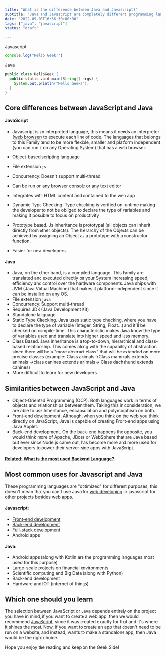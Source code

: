 ```yaml
---
title: "What is the difference between Java and Javascript?"
subtitle: "Java and Javascript are completely different programming languages even though people gets confused a lot."
date: "2022-09-08T16:36:30+00:00"
tags: ["java", "javascript"]
status: "draft"

---
```


Javascript
```javascript
console.log("Hello Geek!")
```

Java
```java
public class HelloGeek {
  public static void main(String[] args) {
    System.out.println("Hello Geek!");
  }
}
```

## Core differences between JavaScript and Java

#### JavaScript

- Javascript is an interpreted language, this means it needs an interpreter ([web browser](https://en.wikipedia.org/wiki/Web_browser)) to execute each line of code. The languages that belongs to this Family tend to be more flexible, smaller and platform independent (you can run it on any Operating System) that has a web browser.

- Object-based scripting language
- File extension `js`
- Concurrency: Doesn't support multi-thread
- Can be run on any browser console or any text editor
- Integrates with HTML content and contained to the web app
- Dynamic Type Checking. Type checking is verified on runtime making the developer to not be obliged to declare the type of variables and making it possible to focus on productivity
- Prototype based. Js inheritance is prototypal (all objects can inherit directly from other objects). The hierarchy of the Objects can be achieved by assigning an Object as a prototype with a constructor function.
- Easier for new developers

#### Java

- Java, on the other hand, is a compiled language. This Family are translated and executed directly on your System increasing speed, efficiency and control over the hardware components. Java ships with JVM (Java Virtual Machine) that makes it platform-independent since it can be installed on any OS. 
- File extension `java`
- Concurrency: Support multi-thread
- Requires JDK (Java Development Kit)
- Standalone language
- Static Type Checking. Java uses static type checking, where you have to declare the type of variable (Integer, String, Float...) and it´ll be checked on compile-time. This characteristic makes Java know the type of variables used and translate into higher speed and less memory.
- Class Based. Java inheritance is a top-to-down, hierarchical and class-based relationship. This comes along with the capability of abstraction since there will be a "more abstract class" that will be extended on more precise classes (example: Class animals->Class mammals extends animals ->class canines extends animals-> Class dachshund extends canines)
- More difficult to learn for new developers

## Similarities between JavaScript and Java

- Object-Oriented Programming (OOP). Both languages work in terms of objects and relationships between them. Taking this in consideration, we are able to use Inheritance, encapsulation and polymorphism on both.
- Front-end development. Although, when you think on the web you think directly on JavaScript, Java is capable of creating Front-end apps using Java Applet.
- Back-end development. On the back-end happens the opposite, you would think more of Apache, JBoss or WebSphere that are Java based but ever since Node.js came out, has become more and more used for developers to power their server-side apps with JavaScript. 

#### [**Related: What is the most used Backend Language?**](https://4geeksacademy.com/us/trends-and-tech/used-backend-programming-language-miami)

## Most common uses for Javascript and Java

These programming languages are "optimized" for different purposes, this doesn't mean that you can't use Java for [web developing](https://4geeks.com/lessons/technology/web-development) or javascript for other projects besides web apps.

#### Javascript:
- [Front-end development](https://4geeks.com/lesson/what-is-front-end-development)
- [Back-end development](https://4geeks.com/lesson/backend-developer)
- [Full-stack development](https://4geeksacademy.com/us/coding-bootcamps/part-time-full-stack-developer)
- Android apps 

#### Java:
- Android apps (along with Kotlin are the programming languages most used for this purpose)
- Large-scale projects on financial environments.
- Scientific computing and Big Data (along with Python)
- Back-end development
- Hardware and IOT (internet of things)

## Which one should you learn

The selection between JavaScript or Java depends entirely on the project you have in mind, if you want to create a web app, then we would recommend [JavaScript](https://4geeks.com/lesson/what-is-javascript-learn-to-code-in-javascript), since it was created exactly for that and it's where it shines the most. Now, if you want to create an app that doesn't need to be run on a website, and instead, wants to make a standalone app, then Java would be the right choice.  

Hope you enjoy the reading and keep on the Geek Side!
